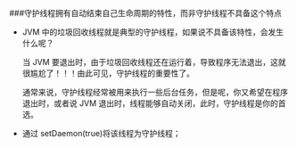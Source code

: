 ###守护线程拥有自动结束自己生命周期的特性，而非守护线程不具备这个特点
- JVM 中的垃圾回收线程就是典型的守护线程，如果说不具备该特性，会发生什么呢？
  
  当 JVM 要退出时，由于垃圾回收线程还在运行着，导致程序无法退出，这就很尴尬了！！！由此可见，守护线程的重要性了。
  
  通常来说，守护线程经常被用来执行一些后台任务，但是呢，你又希望在程序退出时，或者说 JVM 退出时，线程能够自动关闭，此时，守护线程是你的首选。
  
- 通过 setDaemon(true)将该线程为守护线程；